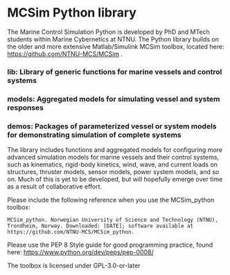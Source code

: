 # MCSim Python library
The Marine Control Simulation Python is developed by PhD and MTech students within Marine Cybernetics  at NTNU. The Python library builds on the older and more extensive Matlab/Simulink MCSim toolbox, located here: https://github.com/NTNU-MCS/MCSim .  

### lib: Library of generic functions for marine vessels and control systems
### models: Aggregated models for simulating vessel and system responses 
### demos: Packages of parameterized vessel or system models for demonstrating simulation of complete systems

The library includes functions and aggregated models for configuring more advanced simulation models for marine vessels and their control systems, such as kinematics, rigid-body kinetics, wind, wave, and current loads on structures, thruster models, sensor models, power system models, and so on. Much of this is yet to be developed, but will hopefully emerge over time as a result of collaborative effort.

Please include the following reference when you use the MCSim_python toolbox: 

    MCSim_python. Norwegian University of Science and Technology (NTNU), Trondheim, Norway. Downloaded: [DATE]; software available at https://github.com/NTNU-MCS/MCSim_python.

Please use the PEP 8 Style guide for good programming practice, found here: https://www.python.org/dev/peps/pep-0008/ 


The toolbox is licensed under GPL-3.0-or-later

